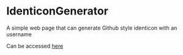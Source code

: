 # IdenticonGenerator

A simple web page that can generate Github style identicon with an username

Can be accessed [here](https://mathieuld.github.io/IdenticonGenerator/)